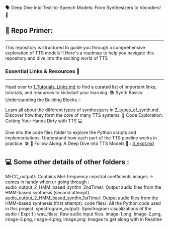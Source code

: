 🗣️ Deep Dive into Text-to-Speech Models: From Synthesizers to Vocoders! 🚀

## 📖 Repo Primer:
----
This repository is structured to guide you through a comprehensive exploration of TTS models !!
Here's a roadmap to help you navigate this repository and dive into the exciting world of TTS 

### Essential Links & Resources 🔗
-------

Head over to [1_Tutorials_Links.md](1_Tutorials_links.md) to find a curated list of important links, tutorials, and resources to kickstart your learning. 📚
Synth Basics: Understanding the Building Blocks 🎶

Learn all about the different types of synthesizers in [2_types_of_synth.md](2_types_of_synth.md). Discover how they form the core of many TTS systems. 🎹
Code Exploration: Getting Your Hands Dirty with TTS 💻

Dive into the code files folder to explore the Python scripts and implementations. Understand how each part of the TTS pipeline works in practice. 🛠️
🚀 Follow Along: A Deep Dive into TTS Models 🌊 : [3_expt.md](3_expt.md)

## 💻 Some other details of other folders : 

MFCC_output/: Contains Mel-frequency cepstral coefficients images -> comes in handy when ur going through : 
audio_output_2_HMM_based_synthn_2ndTime/: Output audio files from the HMM-based synthesis (second attempt).
audio_output_2_HMM_based_synthn_1stTime/: Output audio files from the HMM-based synthesis (first attempt).
code files/: All the Python code used in this project.
spectrogram_output/: Spectrogram visualizations of the audio ( Expt 1 )
wav_files/: Raw audio input files.
image-1.png, image-2.png, image-3.png, image-4.png, image.png: Images to get along with in Readme
